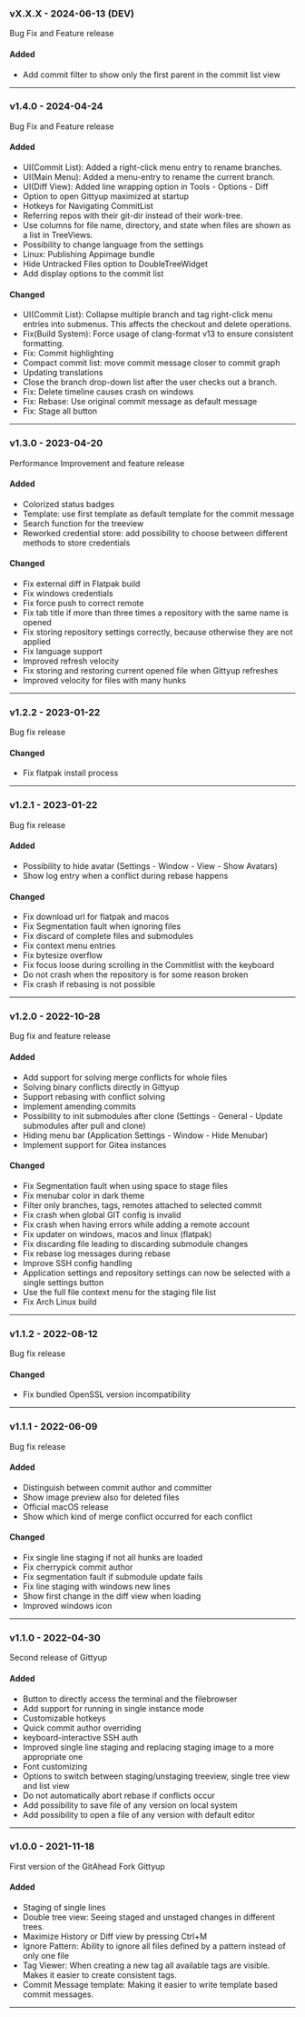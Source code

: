 ### vX.X.X - 2024-06-13 (DEV)

Bug Fix and Feature release

#### Added

* Add commit filter to show only the first parent in the commit list view

----

### v1.4.0 - 2024-04-24

Bug Fix and Feature release

#### Added

* UI(Commit List): Added a right-click menu entry to rename branches.
* UI(Main Menu): Added a menu-entry to rename the current branch.
* UI(Diff View): Added line wrapping option in Tools - Options - Diff
* Option to open Gittyup maximized at startup
* Hotkeys for Navigating CommitList
* Referring repos with their git-dir instead of their work-tree.
* Use columns for file name, directory, and state when files are shown as a list in TreeViews.
* Possibility to change language from the settings
* Linux: Publishing Appimage bundle
* Hide Untracked Files option to DoubleTreeWidget
* Add display options to the commit list

#### Changed

* UI(Commit List): Collapse multiple branch and tag right-click menu entries
                   into submenus. This affects the checkout and delete operations.
* Fix(Build System): Force usage of clang-format v13 to ensure consistent formatting.
* Fix: Commit highlighting
* Compact commit list: move commit message closer to commit graph
* Updating translations
* Close the branch drop-down list after the user checks out a branch.
* Fix: Delete timeline causes crash on windows
* Fix: Rebase: Use original commit message as default message
* Fix: Stage all button

----

### v1.3.0 - 2023-04-20

Performance Improvement and feature release

#### Added

* Colorized status badges
* Template: use first template as default template for the commit message
* Search function for the treeview
* Reworked credential store: add possibility to choose between different methods to store credentials

#### Changed

* Fix external diff in Flatpak build
* Fix windows credentials
* Fix force push to correct remote
* Fix tab title if more than three times a repository with the same name is opened
* Fix storing repository settings correctly, because otherwise they are not applied
* Fix language support
* Improved refresh velocity
* Fix storing and restoring current opened file when Gittyup refreshes
* Improved velocity for files with many hunks

----

### v1.2.2 - 2023-01-22

Bug fix release

#### Changed

* Fix flatpak install process

----

### v1.2.1 - 2023-01-22

Bug fix release

#### Added
* Possibility to hide avatar (Settings - Window - View - Show Avatars)
* Show log entry when a conflict during rebase happens

#### Changed

* Fix download url for flatpak and macos
* Fix Segmentation fault when ignoring files
* Fix discard of complete files and submodules
* Fix context menu entries
* Fix bytesize overflow
* Fix focus loose during scrolling in the Commitlist with the keyboard
* Do not crash when the repository is for some reason broken
* Fix crash if rebasing is not possible

----

### v1.2.0 - 2022-10-28

Bug fix and feature release

#### Added
* Add support for solving merge conflicts for whole files
* Solving binary conflicts directly in Gittyup
* Support rebasing with conflict solving
* Implement amending commits
* Possibility to init submodules after clone (Settings - General - Update submodules after pull and clone)
* Hiding menu bar (Application Settings - Window - Hide Menubar)
* Implement support for Gitea instances

#### Changed
* Fix Segmentation fault when using space to stage files
* Fix menubar color in dark theme
* Filter only branches, tags, remotes attached to selected commit
* Fix crash when global GIT config is invalid
* Fix crash when having errors while adding a remote account
* Fix updater on windows, macos and linux (flatpak)
* Fix discarding file leading to discarding submodule changes
* Fix rebase log messages during rebase
* Improve SSH config handling
* Application settings and repository settings can now be selected with a single settings button
* Use the full file context menu for the staging file list
* Fix Arch Linux build

----

### v1.1.2 - 2022-08-12

Bug fix release

#### Changed

* Fix bundled OpenSSL version incompatibility

----

### v1.1.1 - 2022-06-09

Bug fix release

#### Added
* Distinguish between commit author and committer
* Show image preview also for deleted files
* Official macOS release
* Show which kind of merge conflict occurred for each conflict

#### Changed
* Fix single line staging if not all hunks are loaded
* Fix cherrypick commit author
* Fix segmentation fault if submodule update fails
* Fix line staging with windows new lines
* Show first change in the diff view when loading
* Improved windows icon

----

### v1.1.0 - 2022-04-30

Second release of Gittyup

#### Added
* Button to directly access the terminal and the filebrowser
* Add support for running in single instance mode
* Customizable hotkeys
* Quick commit author overriding
* keyboard-interactive SSH auth
* Improved single line staging and replacing staging image to a more appropriate one
* Font customizing
* Options to switch between staging/unstaging treeview, single tree view and list view
* Do not automatically abort rebase if conflicts occur
* Add possibility to save file of any version on local system
* Add possibility to open a file of any version with default editor

----

### v1.0.0 - 2021-11-18

First version of the GitAhead Fork Gittyup

#### Added
* Staging of single lines
* Double tree view: Seeing staged and unstaged changes in different trees.
* Maximize History or Diff view by pressing Ctrl+M
* Ignore Pattern: Ability to ignore all files defined by a pattern instead of only one file
* Tag Viewer: When creating a new tag all available tags are visible. Makes it easier to create consistent tags.
* Commit Message template: Making it easier to write template based commit messages.

----
